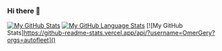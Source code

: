 ### Hi there 👋

[![My GitHub Stats](https://github-readme-stats.vercel.app/api/?username=omergery&count_private=true&theme=tokyonight&showicons=true)]()
[![My GitHub Language Stats](https://github-readme-stats.vercel.app/api/top-langs/?username=omergery&langs_count=5&theme=tokyonight)]()
[![My GitHub Stats]https://github-readme-stats.vercel.app/api/?username=OmerGery?orgs=autofleet]()
<!--
**OmerGery/OmerGery** is a ✨ _special_ ✨ repository because its `README.md` (this file) appears on your GitHub profile.

Here are some ideas to get you started:

- 🔭 I’m currently working on ...
- 🌱 I’m currently learning ...
- 👯 I’m looking to collaborate on ...
- 🤔 I’m looking for help with ...
- 💬 Ask me about ...
- 📫 How to reach me: ...
- 😄 Pronouns: ...
- ⚡ Fun fact: ...
-->
